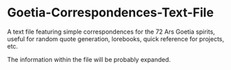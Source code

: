 # Goetia-Correspondences-Text-File
A text file featuring simple correspondences for the 72 Ars Goetia spirits, useful for random quote generation, lorebooks,  quick reference for projects, etc.

The information within the file will be probably expanded.
